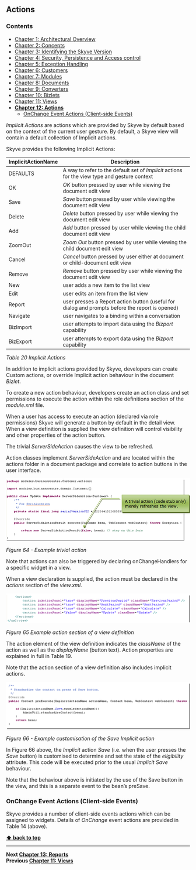 ## Actions

### Contents

* [Chapter 1: Architectural Overview](../README.md)
* [Chapter 2: Concepts](./../chapters/concepts.md)
* [Chapter 3: Identifying the Skyve Version](./../chapters/concepts.md)
* [Chapter 4: Security, Persistence and Access control](./../chapters/security-persistence-and-access-control.md)
* [Chapter 5: Exception Handling](./../chapters/exception-handling.md)
* [Chapter 6: Customers](#customers)
* [Chapter 7: Modules](#modules)
* [Chapter 8: Documents](#documents)
* [Chapter 9: Converters](#converters)
* [Chapter 10: Bizlets](#bizlets)
* [Chapter 11: Views](#views)
* **[Chapter 12: Actions](#actions)**
  * [OnChange Event Actions (Client-side Events)](#onchange-event-actions-client-side-events)

*Implicit Actions* are actions which are provided by Skyve by default based on the context of the current user gesture. By default, a Skyve view will contain a default collection of Implicit actions.

Skyve provides the following Implicit Actions:

  ImplicitActionName | Description
  ------------------ | -----------
  DEFAULTS           | A way to refer to the default set of *Implicit* actions for the view type and gesture context
  OK                 | *OK* button pressed by user while viewing the document edit view
  Save               | *Save* button pressed by user while viewing the document edit view
  Delete             | *Delete* button pressed by user while viewing the document edit view
  Add                | *Add* button pressed by user while viewing the child document edit view
  ZoomOut            | *Zoom Out* button pressed by user while viewing the child document edit view
  Cancel             | *Cancel* button pressed by user either at document or child-document edit view
  Remove             | *Remove* button pressed by user while viewing the document edit view
  New                | user adds a new item to the list view
  Edit               | user edits an item from the list view
  Report             | user presses a Report action button (useful for dialog and prompts before the report is opened)
  Navigate           | user navigates to a binding within a conversation
  BizImport          | user attempts to import data using the *Bizport* capability
  BizExport          | user attempts to export data using the *Bizport* capability

*Table 20 Implicit Actions*

In addition to implicit actions provided by Skyve, developers can create Custom actions, or override Implicit action behaviour in the document *Bizlet*.

To create a new action behaviour, developers create an action class and set permissions to execute the action within the role definitions section of the *module.xml* file.

When a user has access to execute an action (declared via role permissions) Skyve will generate a button by default in the detail view. When a view definition is supplied the view definition will control visibility and other properties of the action button.

The trivial *ServerSideAction* causes the view to be refreshed.

Action classes implement *ServerSideAction* and are located within the actions folder in a document package and correlate to action buttons in the user interface.

![Figure 64](media/image135.png "Figure 64 Example trivial action")

_Figure 64 - Example trivial action_

Note that actions can also be triggered by declaring onChangeHandlers for a specific widget in a view.

When a view declaration is supplied, the action must be declared in the
*actions* section of the *view.xml*.

![](media/image136.png)

_Figure 65 Example action section of a view definition_

The action element of the view definition indicates the *className* of
the action as well as the *displayName* (button text). Action properties
are explained in full in Table 19.

Note that the action section of a view definition also includes implicit
actions.

![Figure 66](media/image137.png "Figure 66 Example customisation of the Save Implicit action")

_Figure 66 - Example customisation of the Save Implicit action_

In Figure 66 above, the *Implicit* action *Save* (i.e. when the user
presses the *Save* button) is customised to determine and set the state
of the *eligibility* attribute. This code will be executed prior to the
usual *Implicit Save* behaviour.

Note that the behaviour above is initiated by the use of the Save button
in the view, and this is a separate event to the bean’s preSave.

### OnChange Event Actions (Client-side Events)

Skyve provides a number of client-side events actions which can be
assigned to widgets. Details of *OnChange* event actions are provided in
Table 14 (above).

**[⬆ back to top](#contents)**

---
**Next [Chapter 13: Reports](./../chapters/reports.md)**  
**Previous [Chapter 11: Views](./../chapters/views.md)**
